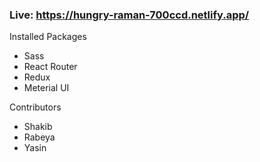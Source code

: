 ### Live: https://hungry-raman-700ccd.netlify.app/

Installed Packages

<ul>
<li>Sass</li>
<li>React Router</li>
<li>Redux</li>
<li>Meterial UI</li>
</ul>

Contributors

<ul>
<li>Shakib</li>
<li>Rabeya</li>
<li>Yasin</li>
</ul>
